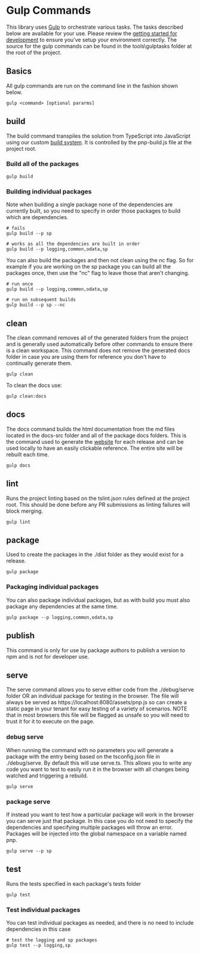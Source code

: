# Gulp Commands

This library uses [Gulp](https://gulpjs.com/) to orchestrate various tasks. The tasks described below are available for your use. Please review the 
[getting started for development](getting-started-dev.md) to ensure you've setup your environment correctly. The source for the gulp commands can be found in
the tools\gulptasks folder at the root of the project.


## Basics

All gulp commands are run on the command line in the fashion shown below.

```
gulp <command> [optional pararms]
```

## build

The build command transpiles the solution from TypeScript into JavaScript using our custom [build system](build-system.md). It is controlled by the pnp-build.js file at
the project root.

### Build all of the packages

```
gulp build
```

### Building individual packages

Note when building a single package none of the dependencies are currently built, so you need to specify in order those packages to build which are dependencies.

```
# fails
gulp build --p sp

# works as all the dependencies are built in order
gulp build --p logging,common,odata,sp
```

You can also build the packages and then not clean using the nc flag. So for example if you are working on the sp package you can build all the packages once, then
use the "nc" flag to leave those that aren't changing.

```
# run once
gulp build --p logging,common,odata,sp

# run on subsequent builds
gulp build --p sp --nc
```

## clean

The clean command removes all of the generated folders from the project and is generally used automatically before other commands to ensure there is a clean workspace.
This command does not remove the generated docs folder in case you are using them for reference you don't have to continually generate them.

```
gulp clean
```

To clean the docs use:

```
gulp clean:docs
```

## docs

The docs command builds the html documentation from the md files located in the docs-src folder and all of the package docs folders. This is the command used to generate
the [website](https://pnp.github.io/pnp/) for each release and can be used locally to have an easily clickable reference. The entire site will be rebuilt each time.

```
gulp docs
```

## lint

Runs the project linting based on the tslint.json rules defined at the project root. This should be done before any PR submissions as linting failures will block merging.

```
gulp lint
```

## package

Used to create the packages in the ./dist folder as they would exist for a release.

```
gulp package
```

### Packaging individual packages

You can also package individual packages, but as with build you must also package any dependencies at the same time.

```
gulp package --p logging,common,odata,sp
```

## publish

This command is only for use by package authors to publish a version to npm and is not for developer use.

## serve

The serve command allows you to serve either code from the ./debug/serve folder OR an individual package for testing in the browser. The file will always be served as 
https://localhost:8080/assets/pnp.js so can create a static page in your tenant for easy testing of a variety of scenarios. NOTE that in most browsers this file will
be flagged as unsafe so you will need to trust it for it to execute on the page.

### debug serve

When running the command with no parameters you will generate a package with the entry being based on the tsconfig.json file in ./debug/serve. By default this will
use serve.ts. This allows you to write any code you want to test to easily run it in the browser with all changes being watched and triggering a rebuild. 

```
gulp serve
```

### package serve

If instead you want to test how a particular package will work in the browser you can serve just that package. In this case you do not need to specify the dependencies
and specifying multiple packages will throw an error. Packages will be injected into the global namespace on a variable named pnp.

```
gulp serve --p sp
```

## test

Runs the tests specified in each package's tests folder

```
gulp test
```

### Test individual packages

You can test individual packages as needed, and there is no need to include dependencies in this case

```
# test the logging and sp packages
gulp test --p logging,sp
```
